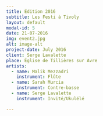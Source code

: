 ```yaml
---
title: Edition 2016
subtitle: Les Festi à Tivoly
layout: default
modal-id: 5
date: 21-07-2016
img: event2.jpg
alt: image-alt
project-date: July 2016
client: Serge Lavalette
place: Église de Tillières sur Avre
artists:
  - name: Malik Mezzadri
    instrument: Flûte
  - name: Sarah Murcia
    instrument: Contre-basse
  - name: Serge Lavalette
    instrument: Invité/Ukulélé

---
```

